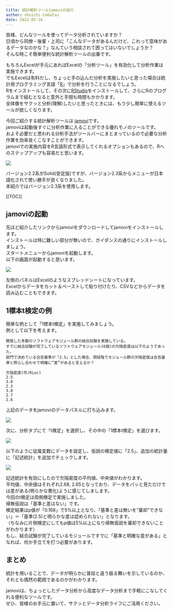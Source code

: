 ```yaml
---
title: 統計解析ツールjamoviの紹介 
author: shuichi-takatsu
date: 2022-05-16
---
```


皆様、どんなツールを使ってデータ分析されていますか？   
日頃から同僚・後輩・上司に「こんなデータがあるんだけど、これって意味があるデータなのかな？」なんていう相談されて困ってはいないでしょうか？   
そんな時こそ簡単便利な統計解析ツールの出番です。

もちろんExcelが手元にあればExcelの「分析ツール」を有効化して分析作業は実施できます。   
でもExcelは有料だし、ちょっと手の込んだ分析を実施したいと思った場合は統計用プログラミング言語「[R](https://www.r-project.org/)」で分析を行うことになるでしょう。   
Rをインストールして、その次に[RStudio](https://www.rstudio.com/products/rstudio/)をインストールして、さらにRのプログラムまで組むとなると意外と手間も時間もかかります。   
全体像をサクッと分析(理解)したいと思ったときには、もう少し簡単に使えるツールが欲しくなります。

今回ご紹介する統計解析ツールは [jamovi](https://www.jamovi.org/)です。   
jamoviは起動後すぐに分析作業に入ることができる優れモノのツールです。   
およそ必要だと思われる分析手法がツールバーにまとまっているので必要な分析作業を効率良くこなすことができます。   
jamoviでの実施内容をR言語形式で表示してくれるオプションもあるので、Rへのステップアップも容易だと思います。

![](https://www.jamovi.org/assets/header-logo.svg)

バージョン2.2系がSolid(安定版)ですが、バージョン2.3系からメニューが日本語化されて使い勝手が良くなりました。   
本紹介ではバージョン2.3系を使用します。

[[TOC]]

## jamoviの起動

先ほど紹介したリンクからjamoviをダウンロードしてjamoviをインストールします。   
インストールは特に難しい部分が無いので、ガイダンスの通りにインストールしましょう。   
スタートメニューからjamoviを起動します。   
以下の画面が起動すると思います。

![](https://gyazo.com/c8be02fbb611f06920428a0230e21ec9.png)

左側のパネルはExcelのようなスプレッドシートになっています。   
Excelからデータをカット＆ペーストして貼り付けたり、CSVなどからデータを読み込むこともできます。

## 1標本t検定の例

簡単な例として「1標本t検定」を実施してみましょう。   
例として以下を考えます。
```
開発した多数のソフトウェアモジュール群の結合試験を実施している。  
すでに結合試験が完了しているソフトウェアモジュール(6個)の欠陥密度は以下のようであった。   
部門で決めている合否基準が「2.5」とした場合、現段階でモジュール群の欠陥密度は合否基準と照らし合わせて明確に”差”があると言えるか？   

欠陥密度(件/KLoc)   
2.5
3.0
2.3
3.0
2.7
2.6
```

上記のデータをjamoviのデータパネルに打ち込みます。

![](https://gyazo.com/2e1888e8c5f31438b942ac556e620970.png)

次に、分析タブにて「t検定」を選択し、その中の「1標本t検定」を選びます。

![](https://gyazo.com/58ed376d4698fb2d326c30e114592a08.png)

以下のように従属変数にデータを設定し、仮説の検定値に「2.5」、追加の統計量に「記述統計」を追加でチェックします。

![](https://gyazo.com/d76cfea184c82f6450362291ae922e18.png)

記述統計を有効にしたので欠陥密度の平均値、中央値がわかります。   
平均値、中央値はそれぞれ2.68, 2.65となっており、データをパッと見ただけでは差がある(明らかな悪化)ように感じてしまします。    
今回のt検定は両側検定で実施しました。   
帰無仮説は「基準と差はない」です。   
検定結果はp値が「0.168」で5%以上となり、「基準と差は無いを”棄却”できない」＝「基準(2.5)と明らかな差は認められない」となります。   
（ちなみに片側検定にしてもp値は5%以上になり帰無仮説を棄却できないことがわかります）   
もし、結合試験が完了しているモジュールですでに「基準と明確な差がある」となれば、何か手立てを打つ必要があります。

## まとめ

統計を用いることで、データが明らかに普段と違う振る舞いを示しているのか、それとも偶然の範囲であるのかがわかります。   

jamoviは、ちょっとしたデータ分析から高度なデータ分析まで手軽にこなしてくれる便利なツールです。   
ぜひ、皆様のお手元に置いて、サクッとデータ分析ライフにご活用ください。
